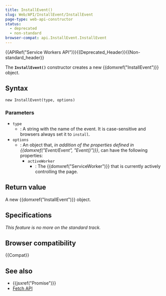 ```yaml
---
title: InstallEvent()
slug: Web/API/InstallEvent/InstallEvent
page-type: web-api-constructor
status:
  - deprecated
  - non-standard
browser-compat: api.InstallEvent.InstallEvent
---
```


{{APIRef("Service Workers API")}}{{Deprecated_Header}}{{Non-standard_header}}

The **`InstallEvent()`** constructor creates a new {{domxref("InstallEvent")}} object.

## Syntax

```js-nolint
new InstallEvent(type, options)
```

### Parameters

- `type`
  - : A string with the name of the event.
    It is case-sensitive and browsers always set it to `install`.
- `options`
  - : An object that, _in addition of the properties defined in {{domxref("Event/Event", "Event()")}}_, can have the following properties:
    - `activeWorker`
      - : The {{domxref("ServiceWorker")}} that is currently actively controlling the page.

## Return value

A new {{domxref("InstallEvent")}} object.

## Specifications

_This feature is no more on the standard track._

## Browser compatibility

{{Compat}}

## See also

- {{jsxref("Promise")}}
- [Fetch API](/en-US/docs/Web/API/Fetch_API)
